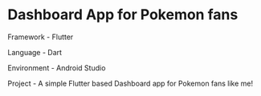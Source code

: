 # Dashboard App for Pokemon fans
Framework - Flutter 

Language - Dart

Environment - Android Studio

Project - A simple Flutter based Dashboard app for Pokemon fans like me!
